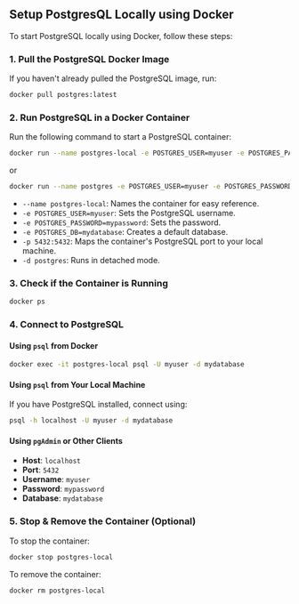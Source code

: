 

## Setup PostgresQL Locally using Docker

To start PostgreSQL locally using Docker, follow these steps:

### **1. Pull the PostgreSQL Docker Image**
If you haven't already pulled the PostgreSQL image, run:
```sh
docker pull postgres:latest
```

### **2. Run PostgreSQL in a Docker Container**
Run the following command to start a PostgreSQL container:
```sh
docker run --name postgres-local -e POSTGRES_USER=myuser -e POSTGRES_PASSWORD=mypassword -e POSTGRES_DB=mydatabase -p 5432:5432 -d postgres
```
or 
```sh
docker run --name postgres -e POSTGRES_USER=myuser -e POSTGRES_PASSWORD=mypassword -e POSTGRES_DB=recap_db -p 5432:5432 -v postgres_data:/var/lib/postgresql/data --restart unless-stopped --health-cmd "pg_isready -U myuser -d recap_db" --health-interval=10s --health-timeout=5s --health-retries=5 -d postgres:16
```

- `--name postgres-local`: Names the container for easy reference.
- `-e POSTGRES_USER=myuser`: Sets the PostgreSQL username.
- `-e POSTGRES_PASSWORD=mypassword`: Sets the password.
- `-e POSTGRES_DB=mydatabase`: Creates a default database.
- `-p 5432:5432`: Maps the container's PostgreSQL port to your local machine.
- `-d postgres`: Runs in detached mode.

### **3. Check if the Container is Running**
```sh
docker ps
```

### **4. Connect to PostgreSQL**
#### Using `psql` from Docker
```sh
docker exec -it postgres-local psql -U myuser -d mydatabase
```

#### Using `psql` from Your Local Machine
If you have PostgreSQL installed, connect using:
```sh
psql -h localhost -U myuser -d mydatabase
```

#### Using `pgAdmin` or Other Clients
- **Host**: `localhost`
- **Port**: `5432`
- **Username**: `myuser`
- **Password**: `mypassword`
- **Database**: `mydatabase`

### **5. Stop & Remove the Container (Optional)**
To stop the container:
```sh
docker stop postgres-local
```
To remove the container:
```sh
docker rm postgres-local
```